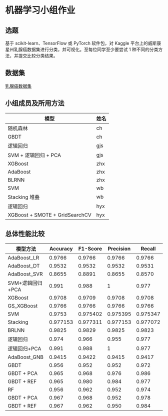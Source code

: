 # 机器学习小组作业

## 选题

基于 scikit-learn、TensorFlow 或 PyTorch 软件包，对 Kaggle 平台上的威斯康星州乳腺癌数据集进行分类，并可视化。至每位同学至少要尝试 1 种不同的分类方法，并提交比较分类结果。

## 数据集

[乳腺癌数据集](https://)

## 小组成员及所用方法

| 模型                                   | 姓名  |
|----------------------------------------|-------|
| 随机森林                               | ch    |
| GBDT                                   | ch    |
| 逻辑回归                               | gjs   |
| SVM + 逻辑回归 + PCA                       | gjs   |
| XGBoost                                | zhx |
| AdaBoost                               | zhx   |
| BLRNN                               | zhx   |
| SVM                                    | wb |
| Stacking 堆叠                        | wb    |
| 逻辑回归                              | hyx   |
| XGBoost + SMOTE + GridSearchCV         | hyx   |

## 总体性能比较

| 模型方法          | Accuracy | F1-Score | Precision | Recall   | 
| ------------- | -------- | -------- | --------- | -------- |
| AdaBoost\_LR  | 0.9766   | 0.9766   | 0.9766    | 0.9766   |
| AdaBoost\_DT  | 0.9532   | 0.9532   | 0.9532    | 0.9531   |
| AdaBoost\_SVR | 0.8655   | 0.8891   | 0.8655    | 0.8570   |
| SVM+逻辑回归+PCA  | 0.991    | 0.988    | 1         | 0.977    |
| XGBoost       | 0.9708   | 0.9709   | 0.9708    | 0.9708   |
| GS\_XGBoost   | 0.9766   | 0.9766   | 0.9766    | 0.9766   |
| SVM           | 0.9753   | 0.975402 | 0.975395  | 0.975347 |
| Stacking      | 0.977153 | 0.977311 | 0.977153  | 0.977072 |
| BRLNN         | 0.9825   | 0.9829   | 0.9825    | 0.9823   |
| 逻辑回归          | 0.974    | 0.966    | 0.955     | 0.977    |
| 逻辑回归+PCA      | 0.991    | 0.988    | 1         | 0.977    |
| AdaBoost\_GNB | 0.9415   | 0.9422   | 0.9415    |0.9417|
| GBDT       | 0.956    | 0.952    | 0.952     | 0.972  |
| GBDT + PCA | 0.965    | 0.968    | 0.976     | 0.986  |
| GBDT + REF | 0.965    | 0.980    | 0.984     | 0.977  |
| RF         | 0.956    | 0.962    | 0.952     | 0.974  |
| GBDT + PCA | 0.967    | 0.968    | 0.952     | 0.978  |
| GBDT + REF | 0.967    | 0.962    | 0.950     | 0.984  |

